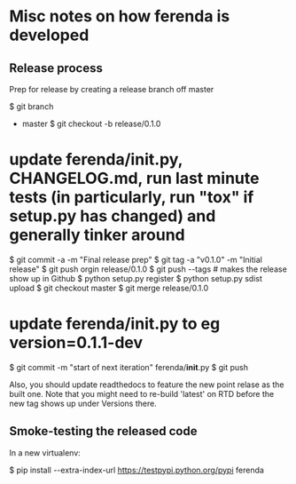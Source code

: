 Misc notes on how ferenda is developed
======================================

Release process
---------------

Prep for release by creating a release branch off master

$ git branch
* master
$ git checkout -b release/0.1.0
# update ferenda/__init__.py, CHANGELOG.md, run last minute tests (in particularly, run "tox" if setup.py has changed) and generally tinker around
$ git commit -a -m "Final release prep"
$ git tag -a "v0.1.0" -m "Initial release"
$ git push orgin release/0.1.0
$ git push --tags # makes the release show up in Github
$ python setup.py register
$ python setup.py sdist upload
$ git checkout master
$ git merge release/0.1.0
# update ferenda/__init__.py to eg version=0.1.1-dev
$ git commit -m "start of next iteration" ferenda/__init__.py
$ git push


Also, you should update readthedocs to feature the new point relase as
the built one. Note that you might need to re-build 'latest' on RTD
before the new tag shows up under Versions there.

Smoke-testing the released code
-------------------------------

In a new virtualenv:

$ pip install --extra-index-url https://testpypi.python.org/pypi ferenda

